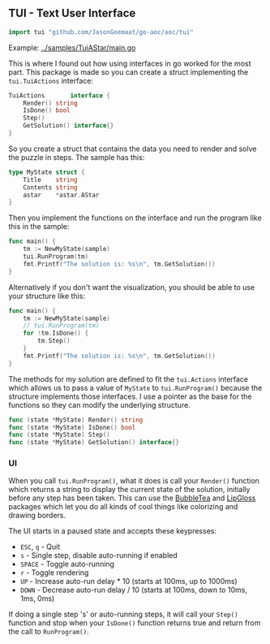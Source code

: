 ## TUI - Text User Interface

```go
import tui "github.com/JasonGoemaat/go-aoc/aoc/tui"
```

Example: [../samples/TuiAStar/main.go](../samples/TuiAStar/main.go)

This is where I found out how using interfaces in go worked for the most part.
This package is made so you can create a struct implementing the 
`tui.TuiActions` interface:

```go
TuiActions       interface {
    Render() string
    IsDone() bool
    Step()
    GetSolution() interface{}
}
```

So you create a struct that contains the data you need to render and solve
the puzzle in steps.  The sample has this:

```go
type MyState struct {
	Title    string
	Contents string
	astar    *astar.AStar
}
```

Then you implement the functions on the interface and run the program like
this in the sample:

```go
func main() {
	tm := NewMyState(sample)
	tui.RunProgram(tm)
	fmt.Printf("The solution is: %s\n", tm.GetSolution())
}
```

Alternatively if you don't want the visualization, you should be able to use
your structure like this:

```go
func main() {
	tm := NewMyState(sample)
	// tui.RunProgram(tm)
	for !tm.IsDone() {
		tm.Step()
	}
	fmt.Printf("The solution is: %s\n", tm.GetSolution())
}
```

The methods for my solution are defined to fit the `tui.Actions` interface
which allows us to pass a value of `MyState` to `tui.RunProgram()` because
the structure implements those interfaces.   I use a pointer as the base
for the functions so they can modify the underlying structure.

```go
func (state *MyState) Render() string
func (state *MyState) IsDone() bool
func (state *MyState) Step()
func (state *MyState) GetSolution() interface{}
```

### UI

When you call `tui.RunProgram()`, what it does is call your `Render()` function
which returns a string to display the current state of the solution, initially
before any step has been taken.  This can use the
[BubbleTea](https://github.com/charmbracelet/bubbletea)
and [LipGloss](https://github.com/charmbracelet/lipgloss) packages which let
you do all kinds of cool things like colorizing and drawing borders.

The UI starts in a paused state and accepts these keypresses:

* `ESC`, `q` - Quit
* `s` - Single step, disable auto-running if enabled
* `SPACE` - Toggle auto-running
* `r` - Toggle rendering
* `UP` - Increase auto-run delay * 10 (starts at 100ms, up to 1000ms)
* `DOWN` - Decrease auto-run delay / 10 (starts at 100ms, down to 10ms, 1ms, 0ms)

If doing a single step 's' or auto-running steps, it will call your `Step()`
function and stop when your `IsDone()` function returns true and return from the
call to `RunProgram()`.
